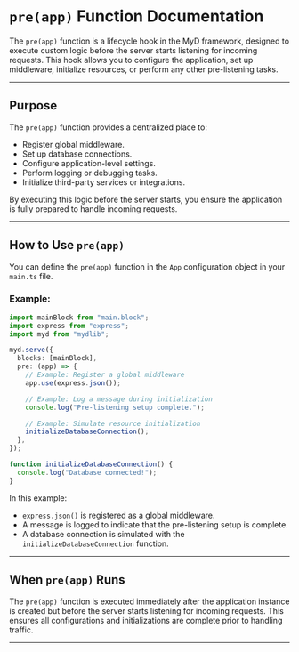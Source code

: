 # `pre(app)` Function Documentation

The `pre(app)` function is a lifecycle hook in the MyD framework, designed to execute custom logic before the server starts listening for incoming requests. This hook allows you to configure the application, set up middleware, initialize resources, or perform any other pre-listening tasks.

---

## Purpose

The `pre(app)` function provides a centralized place to:

* Register global middleware.
* Set up database connections.
* Configure application-level settings.
* Perform logging or debugging tasks.
* Initialize third-party services or integrations.

By executing this logic before the server starts, you ensure the application is fully prepared to handle incoming requests.

---

## How to Use `pre(app)`

You can define the `pre(app)` function in the `App` configuration object in your `main.ts` file.

### Example:

```ts
import mainBlock from "main.block";
import express from "express";
import myd from "mydlib";

myd.serve({
  blocks: [mainBlock],
  pre: (app) => {
    // Example: Register a global middleware
    app.use(express.json());

    // Example: Log a message during initialization
    console.log("Pre-listening setup complete.");

    // Example: Simulate resource initialization
    initializeDatabaseConnection();
  },
});

function initializeDatabaseConnection() {
  console.log("Database connected!");
}
```

In this example:

* `express.json()` is registered as a global middleware.
* A message is logged to indicate that the pre-listening setup is complete.
* A database connection is simulated with the `initializeDatabaseConnection` function.

---

## When `pre(app)` Runs

The `pre(app)` function is executed immediately after the application instance is created but before the server starts listening for incoming requests. This ensures all configurations and initializations are complete prior to handling traffic.

---
